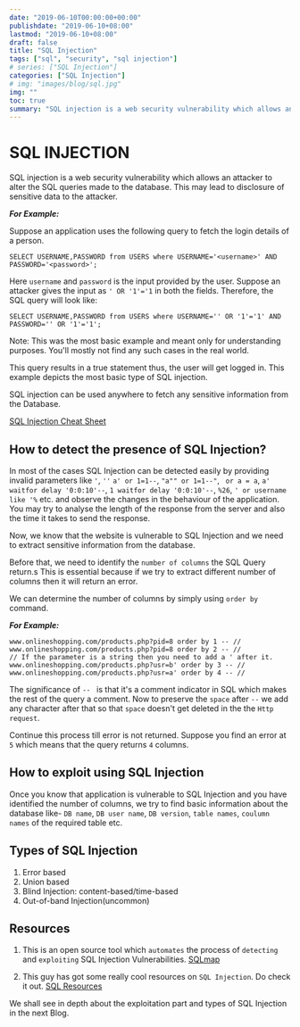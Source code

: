 ```yaml
---
date: "2019-06-10T00:00:00+00:00"
publishdate: "2019-06-10+08:00"
lastmod: "2019-06-10+08:00"
draft: false
title: "SQL Injection"
tags: ["sql", "security", "sql injection"]
# series: ["SQL Injection"]
categories: ["SQL Injection"]
# img: "images/blog/sql.jpg"
img: ""
toc: true
summary: "SQL injection is a web security vulnerability which allows an attacker to alter the SQL queries made to the database. This may lead to disclosure of sensitive datas to the attacker."
---
```


# SQL INJECTION

SQL injection is a web security vulnerability which allows an attacker to alter the SQL queries made to the database. This may lead to disclosure of sensitive data to the attacker.

**_For Example:_**

Suppose an application uses the following query to fetch the login details of a person.

```mysql
SELECT USERNAME,PASSWORD from USERS where USERNAME='<username>' AND PASSWORD='<password>';
```

Here `username` and `password` is the input provided by the user.
Suppose an attacker gives the input as ```' OR '1'='1``` in both the fields.
Therefore, the SQL query will look like:

```mysql
SELECT USERNAME,PASSWORD from USERS where USERNAME='' OR '1'='1' AND PASSWORD='' OR '1'='1';
```

Note: This was the most basic example and meant only for understanding purposes. You'll mostly not find any such cases in the real world.

This query results in a true statement thus, the user will get logged in. This example depicts the most basic type of SQL injection.

SQL injection can be used anywhere to fetch any sensitive information from the Database.

[SQL Injection Cheat Sheet](https://portswigger.net/web-security/sql-injection/cheat-sheet)

## How to detect the presence of SQL Injection?

In most of the cases SQL Injection can be detected easily by providing invalid parameters like `'`, `''` `a' or 1=1--`, `"a"" or 1=1--"`, ` or a = a`, `a' waitfor delay '0:0:10'--`, `1 waitfor delay '0:0:10'--`, `%26`, `' or username like '%` etc. and observe the changes in the behaviour of the application. You may try to analyse the length of the response from the server and also the time it takes to send the response.

Now, we know that the website is vulnerable to SQL Injection and we need to extract sensitive information from the database.

Before that, we need to identify the `number of columns` the SQL Query return.s This is essential because if we try to extract different number of columns then it will return an error.

We can determine the number of columns by simply using `order by` command.

**_For Example:_**

```url
www.onlineshopping.com/products.php?pid=8 order by 1 -- //
www.onlineshopping.com/products.php?pid=8 order by 2 -- //
// If the parameter is a string then you need to add a ' after it.
www.onlineshopping.com/products.php?usr=b' order by 3 -- //
www.onlineshopping.com/products.php?usr=a' order by 4 -- //
```

The significance of `-- ` is that it's a comment indicator in SQL which makes the rest of the query a comment. Now to preserve the `space` after `--` we add any character after that so that `space` doesn't get deleted in the the `Http request`.

Continue this process till error is not returned. Suppose you find an error at `5` which means that the query returns `4` columns.

## How to exploit using SQL Injection

Once you know that application is vulnerable to SQL Injection and you have identified the number of columns, we try to find basic information about the database like- `DB name`, `DB user name`, `DB version`, `table names`, `coulumn names` of the required table etc.

## Types of SQL Injection

1. Error based
2. Union based
3. Blind Injection: content-based/time-based
4. Out-of-band Injection(uncommon)

## Resources

1. This is an open source tool which `automates` the process of `detecting` and `exploiting` SQL Injection Vulnerabilities.
   [SQLmap](http://sqlmap.org/)

2. This guy has got some really cool resources on `SQL Injection`. Do check it out.
   [SQL Resources](https://github.com/swisskyrepo/PayloadsAllTheThings/tree/master/SQL%20Injection)

We shall see in depth about the exploitation part and types of SQL Injection in the next Blog.

